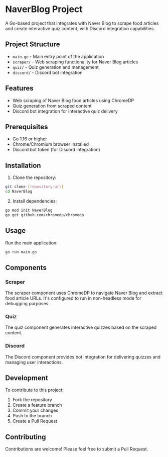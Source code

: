# NaverBlog Project

A Go-based project that integrates with Naver Blog to scrape food articles and create interactive quiz content, with Discord integration capabilities.

## Project Structure

- `main.go` - Main entry point of the application
- `scraper/` - Web scraping functionality for Naver Blog articles
- `quiz/` - Quiz generation and management
- `discord/` - Discord bot integration

## Features

- Web scraping of Naver Blog food articles using ChromeDP
- Quiz generation from scraped content
- Discord bot integration for interactive quiz delivery

## Prerequisites

- Go 1.16 or higher
- Chrome/Chromium browser installed
- Discord bot token (for Discord integration)

## Installation

1. Clone the repository:
```bash
git clone [repository-url]
cd NaverBlog
```

2. Install dependencies:
```bash
go mod init NaverBlog
go get github.com/chromedp/chromedp

```

## Usage

Run the main application:
```bash
go run main.go
```

## Components

### Scraper
The scraper component uses ChromeDP to navigate Naver Blog and extract food article URLs. It's configured to run in non-headless mode for debugging purposes.

### Quiz
The quiz component generates interactive quizzes based on the scraped content.

### Discord
The Discord component provides bot integration for delivering quizzes and managing user interactions.

## Development

To contribute to this project:

1. Fork the repository
2. Create a feature branch
3. Commit your changes
4. Push to the branch
5. Create a Pull Request


## Contributing

Contributions are welcome! Please feel free to submit a Pull Request. 